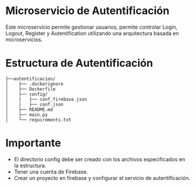 # Microservicio de Autentificación

Este microservicio permite gestionar usuarios, permite controlar Login, Logout, Register y Autentification utilizando una arquitectura basada en microservicios. 

# Estructura de Autentificación

```
├──autentificacion/
│    ├── .dockerignore
│    ├── Dockerfile
│    ├── config/
│    |   ├── conf_firebase.json
│    |   ├── conf.json
│    ├── README.md
│    ├── main.py
│    └── requirements.txt
```
# Importante

- El directorio config debe ser creado con los archivos especificados en la estructura.
- Tener una cuenta de Firebase.
- Crear un proyecto en firebase y configurar el servicio de autentificación.